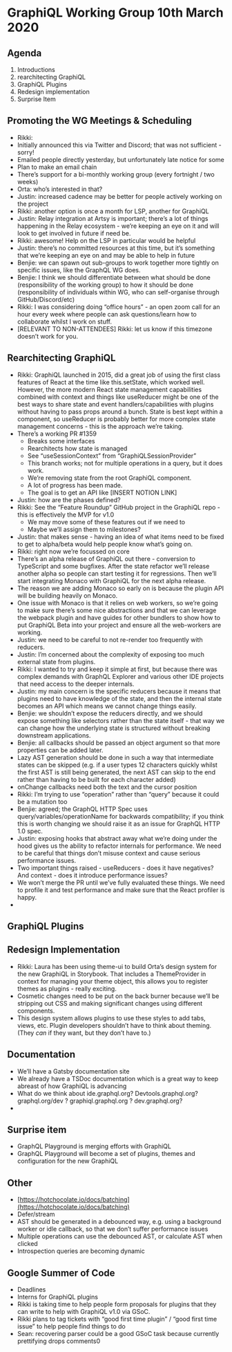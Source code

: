 # GraphiQL Working Group 10th March 2020

## Agenda

1. Introductions
2. rearchitecting GraphiQL
3. GraphiQL Plugins
4. Redesign implementation
5. Surprise Item

## Promoting the WG Meetings & Scheduling

*   Rikki:
*   Initially announced this via Twitter and Discord; that was not sufficient - sorry!
*   Emailed people directly yesterday, but unfortunately late notice for some
*   Plan to make an email chain
*   There’s support for a bi-monthly working group (every fortnight / two weeks)
*   Orta: who’s interested in that?
*   Justin: increased cadence may be better for people actively working on the project
*   Rikki: another option is once a month for LSP, another for GraphiQL
*   Justin: Relay integration at Artsy is important; there’s a lot of things happening in the Relay ecosystem - we’re keeping an eye on it and will look to get involved in future if need be.
*   Rikki: awesome! Help on the LSP in particular would be helpful
*   Justin: there’s no committed resources at this time, but it’s something that we’re keeping an eye on and may be able to help in future
*   Benjie: we can spawn out sub-groups to work together more tightly on specific issues, like the GraphQL WG does.
*   Benjie: I think we should differentiate between what should be done (responsibility of the working group) to how it should be done (responsibility of individuals within WG, who can self-organise through GitHub/Discord/etc)
*   Rikki: I was considering doing “office hours” - an open zoom call for an hour every week where people can ask questions/learn how to collaborate whilst I work on stuff.
*   [RELEVANT TO NON-ATTENDEES] Rikki: let us know if this timezone doesn’t work for you.


## Rearchitecting GraphiQL

*   Rikki: GraphiQL launched in 2015, did a great job of using the first class features of React at the time like this.setState, which worked well. However, the more modern React state management capabilities combined with context and things like useReducer might be one of the best ways to share state and event handlers/capabilities with plugins without having to pass props around a bunch. State is best kept within a component, so useReducer is probably better for more complex state management concerns - this is the approach we’re taking.
*   There’s a working PR #1359
    *   Breaks some interfaces
    *   Rearchitects how state is managed
    *   See “useSessionContext” from “GraphiQLSessionProvider”
    *   This branch works; not for multiple operations in a query, but it does work.
    *   We’re removing state from the root GraphiQL component.
    *   A lot of progress has been made.
    *   The goal is to get an API like [INSERT NOTION LINK]
*   Justin: how are the phases defined?
*   Rikki: See the “Feature Roundup” GitHub project in the GraphiQL repo - this is effectively the MVP for v1.0
    *   We may move some of these features out if we need to
    *   Maybe we’ll assign them to milestones?
*   Justin: that makes sense - having an idea of what items need to be fixed to get to alpha/beta would help people know what’s going on.
*   Rikki: right now we’re focussed on core
*   There’s an alpha release of GraphiQL out there - conversion to TypeScript and some bugfixes. After the state refactor we’ll release another alpha so people can start testing it for regressions. Then we’ll start integrating Monaco with GraphiQL for the next alpha release.
*   The reason we are adding Monaco so early on is because the plugin API will be building heavily on Monaco.
*   One issue with Monaco is that it relies on web workers, so we’re going to make sure there’s some nice abstractions and that we can leverage the webpack plugin and have guides for other bundlers to show how to put GraphiQL Beta into your project and ensure all the web-workers are working.
*   Justin: we need to be careful to not re-render too frequently with reducers.
*   Justin: I’m concerned about the complexity of exposing too much external state from plugins.
*   Rikki: I wanted to try and keep it simple at first, but because there was complex demands with GraphQL Explorer and various other IDE projects that need access to the deeper internals.
*   Justin: my main concern is the specific reducers because it means that plugins need to have knowledge of the state, and then the internal state becomes an API which means we cannot change things easily.
*   Benjie: we shouldn’t expose the reducers directly, and we should expose something like selectors rather than the state itself - that way we can change how the underlying state is structured without breaking downstream applications.
*   Benjie: all callbacks should be passed an object argument so that more properties can be added later.
*   Lazy AST generation should be done in such a way that intermediate states can be skipped (e.g. if a user types 12 characters quickly whilst the first AST is still being generated, the next AST can skip to the end rather than having to be built for each character added)
*   onChange callbacks need both the text and the cursor position
*   Rikki: I’m trying to use “operation” rather than “query” because it could be a mutation too
*   Benjie: agreed; the GraphQL HTTP Spec uses query/variables/operationName for backwards compatibility; if you think this is worth changing we should raise it as an issue for GraphQL HTTP 1.0 spec.
*   Justin: exposing hooks that abstract away what we’re doing under the hood gives us the ability to refactor internals for performance. We need to be careful that things don’t misuse context and cause serious performance issues.
*   Two important things raised - useReducers - does it have negatives? And context - does it introduce performance issues?
*   We won’t merge the PR until we’ve fully evaluated these things. We need to profile it and test performance and make sure that the React profiler is happy.
*   


## GraphiQL Plugins


## Redesign Implementation

*   Rikki: Laura has been using theme-ui to build Orta’s design system for the new GraphiQL in Storybook. That includes a ThemeProvider in context for managing your theme object, this allows you to register themes as plugins - really exciting.
*   Cosmetic changes need to be put on the back burner because we’ll be stripping out CSS and making significant changes using different components.
*   This design system allows plugins to use these styles to add tabs, views, etc. Plugin developers shouldn’t have to think about theming. (They _can_ if they want, but they don’t have to.)


## Documentation

*   We’ll have a Gatsby documentation site
*   We already have a TSDoc documentation which is a great way to keep abreast of how GraphiQL is advancing
*   What do we think about ide.graphql.org? Devtools.graphql.org? graphql.org/dev ? graphiql.graphql.org ? dev.graphql.org?
*   


## Surprise item

*   GraphQL Playground is merging efforts with GraphiQL
*   GraphQL Playground will become a set of plugins, themes and configuration for the new GraphiQL


## Other

*   [https://hotchocolate.io/docs/batching](https://hotchocolate.io/docs/batching)
*   Defer/stream
*   AST should be generated in a debounced way, e.g. using a background worker or idle callback, so that we don’t suffer performance issues
*   Multiple operations can use the debounced AST, or calculate AST when clicked
*   Introspection queries are becoming dynamic


## Google Summer of Code

*   Deadlines
*   Interns for GraphiQL plugins
*   Rikki is taking time to help people form proposals for plugins that they can write to help with GraphiQL v1.0 via GSoC.
*   Rikki plans to tag tickets with “good first time plugin” / “good first time issue” to help people find things to do
*   Sean: recovering parser could be a good GSoC task because currently prettifying drops comments0
